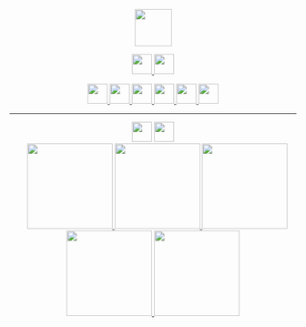 <!--Ciao ![](https://user-images.githubusercontent.com/18350557/176309783-0785949b-9127-417c-8b55-ab5a4333674e.gif) Sono--> 
<!--Alberto Nao
=============================================================================================================================
-->
<p align="center">
   <a href="https://www.alnao.it/">
      <img src="https://img.shields.io/badge/alnao-.it-blue?logo=amazoncloudwatch&logoColor=A6C9E2" height="65px;"  />
   </a>
</p>
<p align="center">
     <!--<a href="https://www.alnao.it/">
        <img src="https://img.shields.io/badge/build%20with-%E2%9D%A4%EF%B8%8F-red?style=plastic"  style="height:35px;"   />
        <img src="https://img.shields.io/badge/build%20by-developer%3C/%3E-red?style=plastic"  style="height:35px;" />
      <a/>-->
      <a href="mailto:alnao@alnao.it">
	<img src="https://img.shields.io/badge/EMail-alnao@alnao.it-blue?style=plastic"  style="height:35px;"/>
      </a>
      <a href="https://www.linkedin.com/in/alberto-nao-31818a83/" rel="nofollow" target="_blank">
        <img src="https://img.shields.io/badge/-LinkedIn-blue?style=plastic&logo=Linkedin&logoColor=white"  style="height:35px;"  />
      </a>
  <!--badge see https://dev.to/envoy_/150-badges-for-github-pnk -->
</p>
<p align="center">
      <a href="https://www.alnao.it/aws/">
        <img src="https://img.shields.io/badge/AWS-%23FF9900?style=plastic&logo=AmazonAWS&logoColor=black" style="height:35px;" />
        <!--<img src="https://img.shields.io/badge/Python-3766AB?style=plastic&logo=Python&logoColor=white" style="height:28px;" />-->
      </a>
      <a href="https://www.alnao.it/debian/">
        <!--<img src="https://img.shields.io/badge/-Linux-6C6694.svg?logo=linux&style=plastic&logoColor=black"  style="height:28px;"  />-->
        <img src="https://img.shields.io/badge/Debian-A81D33?style=plastic&logo=debian&logoColor=white" style="height:35px;" />
      </a>
      <a href="https://www.alnao.it/javaee/">
        <img src="https://img.shields.io/badge/Java-ED8B00?style=plastic&logo=java&logoColor=white"  style="height:35px;" />
        <img src="https://img.shields.io/badge/SpringBoot-6DB33F?style=plastic&logo=SpringBoot&logoColor=white"  style="height:35px;" />
      </a>
<!--
      <a href="https://www.alnao.it/wordpresss/">
        <img src="https://img.shields.io/badge/Wordpress-21759B?style=plastic&logo=wordpress&logoColor=white" />
      </a>
      <a href="https://www.alnao.it/css3-bootstrap/">
        <img src="https://img.shields.io/badge/CSS-239120?&style=plastic&logo=css3&logoColor=white" />
        <img src="https://img.shields.io/badge/Bootstrap-563D7C?style=plastic&logo=bootstrap&logoColor=white" />
      </a>
-->
      <a href="https://www.alnao.it/angular-ionic/">
        <img src="https://img.shields.io/badge/Angular-DD0031?style=plastic&logo=angular&logoColor=angular"  style="height:35px;" />
        <img src="https://img.shields.io/badge/Ionic-3880FF?style=plastic&logo=ionic&logoColor=white"  style="height:35px;"  />
      </a>
</p>
<hr />
<p align="center">
<img decoding="async" src="https://img.shields.io/badge/Certified-%23FF9900?style=plastic&amp;logo=AmazonAWS&amp;logoColor=black" style="height:35px;">
<a href="https://www.credly.com/users/alberto-nao/badges" target="_blank" rel="nofollow">
<img src="https://img.shields.io/badge/-Credly-005850?style=plastic&amp;logo=credly&amp;logoColor=white" style="height:35px;">
</a>
<br />
<a href="https://www.credly.com/users/alberto-nao/badges" target="_blank" rel="nofollow" style="display:inline;margin-left:15px;">
      <img src="https://d1.awsstatic.com/training-and-certification/certification-badges/AWS-Certified-Developer-Associate_badge.5c083fa855fe82c1cf2d0c8b883c265ec72a17c0.png"  style="height:150px;"/>
      <img src="https://images.credly.com/size/340x340/images/519a6dba-f145-4c1a-85a2-1d173d6898d9/image.png"  style="height:150px;"/>
      <img src="https://d1.awsstatic.com/training-and-certification/icons/training-badges/aws-training-badge-serverless-technology.a0d2d10c665985544d91af81aaf362e9d31a9116.png" style="height:150px;"/>
      <img src="https://images.credly.com/size/340x340/images/ec621e2a-c8f0-4459-806c-ae11829d372a/image.png" style="height:150px;"/>
      <img src="https://www.alnao.it/wordpress/wp-content/uploads/2023/02/AWS_cert_pra.png" style="height:150px;"/>
      <!--<img src="https://images.credly.com/size/340x340/images/2784d0d8-327c-406f-971e-9f0e15097003/image.png" style="height:150px;"/>-->
    </a>
 </p>

	
